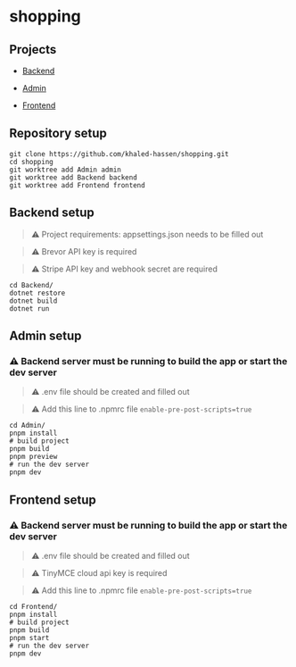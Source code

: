 # shopping

## Projects
* [Backend](https://github.com/khaled-hassen/shopping/tree/backend)

* [Admin](https://github.com/khaled-hassen/shopping/tree/admin)

* [Frontend](https://github.com/khaled-hassen/shopping/tree/frontend)

## Repository setup
```
git clone https://github.com/khaled-hassen/shopping.git
cd shopping
git worktree add Admin admin
git worktree add Backend backend
git worktree add Frontend frontend
```

## Backend setup
> ⚠️ Project requirements:
> appsettings.json needs to be filled out

> ⚠️ Brevor API key is required

> ⚠️ Stripe API key and webhook secret are required
```
cd Backend/
dotnet restore
dotnet build
dotnet run
```

## Admin setup
### ⚠️ Backend server must be running to build the app or start the dev server
> ⚠️ .env file should be created and filled out

> ⚠️ Add this line to .npmrc file
`enable-pre-post-scripts=true`
```
cd Admin/
pnpm install
# build project
pnpm build
pnpm preview
# run the dev server
pnpm dev
```

## Frontend setup
### ⚠️ Backend server must be running to build the app or start the dev server
> ⚠️ .env file should be created and filled out

> ⚠️ TinyMCE cloud api key is required

> ⚠️ Add this line to .npmrc file
`enable-pre-post-scripts=true`
```
cd Frontend/
pnpm install
# build project
pnpm build
pnpm start
# run the dev server
pnpm dev
```
